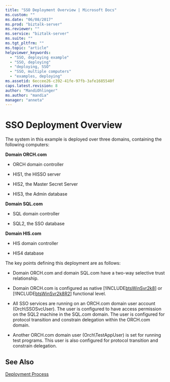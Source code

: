 ```yaml
---
title: "SSO Deployment Overview | Microsoft Docs"
ms.custom: ""
ms.date: "06/08/2017"
ms.prod: "biztalk-server"
ms.reviewer: ""
ms.service: "biztalk-server"
ms.suite: ""
ms.tgt_pltfrm: ""
ms.topic: "article"
helpviewer_keywords: 
  - "SSO, deploying example"
  - "SSO, deploying"
  - "deploying, SSO"
  - "SSO, multiple computers"
  - "examples, deploying"
ms.assetid: 6eccee26-c392-41fe-97fb-3afe1685540f
caps.latest.revision: 8
author: "MandiOhlinger"
ms.author: "mandia"
manager: "anneta"
---
```

# SSO Deployment Overview
The system in this example is deployed over three domains, containing the following computers:  
  
 **Domain ORCH.com**  
  
-   ORCH domain controller  
  
-   HIS1, the HISSO server  
  
-   HIS2, the Master Secret Server  
  
-   HIS3, the Admin database  
  
 **Domain SQL.com**  
  
-   SQL domain controller  
  
-   SQL2, the SSO database  
  
 **Domain HIS.com**  
  
-   HIS domain controller  
  
-   HIS4 database  
  
 The key points defining this deployment are as follows:  
  
-   Domain ORCH.com and domain SQL.com have a two-way selective trust relationship.  
  
-   Domain ORCH.com is configured as native [!INCLUDE[btsWinSvr2k8](../includes/btswinsvr2k8-md.md)] or [!INCLUDE[btsWinSvr2k8R2](../includes/btswinsvr2k8r2-md.md)] functional level.  
  
-   All SSO services are running on an ORCH.com domain user account (Orch\SSOSvcUser). The user is configured to have access permission on the SQL2 machine in the SQL.com domain. The user is configured for protocol transition and constrain delegation within the ORCH.com domain.  
  
-   Another ORCH.com domain user (Orch\TestAppUser) is set for running test programs. This user is also configured for protocol transition and constrain delegation.  
  
## See Also  
 [Deployment Process](../core/deployment-process.md)